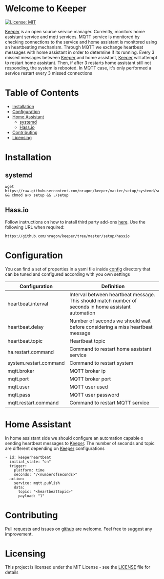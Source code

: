 # Welcome to Keeper
[![License: MIT](https://img.shields.io/badge/License-MIT-yellow.svg)](https://opensource.org/licenses/MIT)

[Keeper](https://github.com/nragon/keeper) is an open source service manager. Currently, monitors home assistant service and mqtt services.
MQTT service is monitored by checking connections to the service and home assistant is monitored using an heartbeating mechanism. Through MQTT we exchange heartbeat messages with home assistant in order to determine if its running.
Every 3 missed messages between [Keeper](https://github.com/nragon/keeper) and home assistant, [Keeper](https://github.com/nragon/keeper) will attempt to restart home assistant. Then, if after 3 restarts home assistant still not responding, the system is rebooted.
In MQTT case, it's only performed a service restart every 3 missed connections

# Table of Contents
- [Installation](#installation)
- [Configuration](#configuration)
- [Home Assistant](#homeassistant)
    - [systemd](#systemd)
    - [Hass.io](#hassio)
- [Contributing](#contributing)
- [Licensing](#licensing)

# Installation
## systemd
```` 
wget https://raw.githubusercontent.com/nragon/keeper/master/setup/systemd/setup && chmod a+x setup && ./setup
````

## Hass.io
Follow instructions on how to install third party add-ons [here](https://www.home-assistant.io/hassio/installing_third_party_addons/).
Use the following URL when required:
````
https://github.com/nragon/keeper/tree/master/setup/hassio
````

# Configuration
You can find a set of properties in a yaml file inside [config](config) directory that can be tuned and configured according with you own settings

Configuration | Definition
--------------| ----------
heartbeat.interval | Interval between heartbeat message. This should match number of seconds in home assistant automation
heartbeat.delay | Number of seconds we should wait before considering a miss heartbeat message
heartbeat.topic | Heartbeat topic
ha.restart.command | Command to restart home assistant service
system.restart.command | Command to restart system
mqtt.broker | MQTT broker ip
mqtt.port | MQTT broker port
mqtt.user | MQTT user used
mqtt.pass | MQTT user password
mqtt.restart.command | Command to restart MQTT service

# Home Assistant
In home assistant side we should configure an automation capable o sending heartbeat messages to [Keeper](https://github.com/nragon/keeper).
The number of seconds and topic are different depending on [Keeper](https://github.com/nragon/keeper) configurations
````
- id: keeperheartbeat
  initial_state: "on"
  trigger:
    platform: time
    seconds: "/<numberofseconds>"
  action:
    service: mqtt.publish
    data:
      topic: "<heartbeattopic>"
      payload: "1"
````
# Contributing
Pull requests and issues on [github](https://github.com/nragon/keeper) are welcome. Feel free to suggest any improvement.

# Licensing
This project is licensed under the MIT License - see the [LICENSE](LICENSE) file for details
